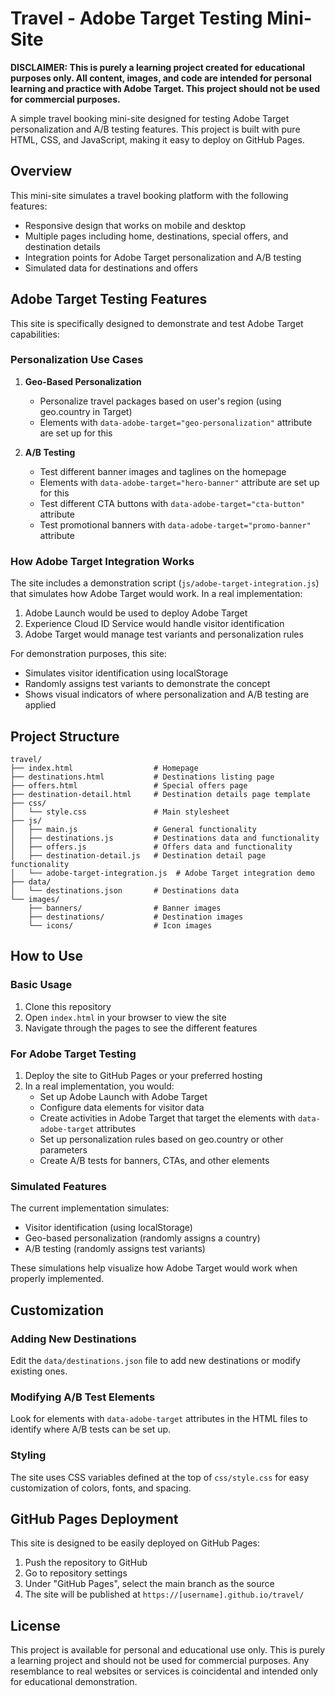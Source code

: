 # Travel - Adobe Target Testing Mini-Site

**DISCLAIMER: This is purely a learning project created for educational purposes only. All content, images, and code are intended for personal learning and practice with Adobe Target. This project should not be used for commercial purposes.**

A simple travel booking mini-site designed for testing Adobe Target personalization and A/B testing features. This project is built with pure HTML, CSS, and JavaScript, making it easy to deploy on GitHub Pages.

## Overview

This mini-site simulates a travel booking platform with the following features:

- Responsive design that works on mobile and desktop
- Multiple pages including home, destinations, special offers, and destination details
- Integration points for Adobe Target personalization and A/B testing
- Simulated data for destinations and offers

## Adobe Target Testing Features

This site is specifically designed to demonstrate and test Adobe Target capabilities:

### Personalization Use Cases

1. **Geo-Based Personalization**
   - Personalize travel packages based on user's region (using geo.country in Target)
   - Elements with `data-adobe-target="geo-personalization"` attribute are set up for this

2. **A/B Testing**
   - Test different banner images and taglines on the homepage
   - Elements with `data-adobe-target="hero-banner"` attribute are set up for this
   - Test different CTA buttons with `data-adobe-target="cta-button"` attribute
   - Test promotional banners with `data-adobe-target="promo-banner"` attribute

### How Adobe Target Integration Works

The site includes a demonstration script (`js/adobe-target-integration.js`) that simulates how Adobe Target would work. In a real implementation:

1. Adobe Launch would be used to deploy Adobe Target
2. Experience Cloud ID Service would handle visitor identification
3. Adobe Target would manage test variants and personalization rules

For demonstration purposes, this site:
- Simulates visitor identification using localStorage
- Randomly assigns test variants to demonstrate the concept
- Shows visual indicators of where personalization and A/B testing are applied

## Project Structure

```
travel/
├── index.html                  # Homepage
├── destinations.html           # Destinations listing page
├── offers.html                 # Special offers page
├── destination-detail.html     # Destination details page template
├── css/
│   └── style.css               # Main stylesheet
├── js/
│   ├── main.js                 # General functionality
│   ├── destinations.js         # Destinations data and functionality
│   ├── offers.js               # Offers data and functionality
│   ├── destination-detail.js   # Destination detail page functionality
│   └── adobe-target-integration.js  # Adobe Target integration demo
├── data/
│   └── destinations.json       # Destinations data
└── images/
    ├── banners/                # Banner images
    ├── destinations/           # Destination images
    └── icons/                  # Icon images
```

## How to Use

### Basic Usage

1. Clone this repository
2. Open `index.html` in your browser to view the site
3. Navigate through the pages to see the different features

### For Adobe Target Testing

1. Deploy the site to GitHub Pages or your preferred hosting
2. In a real implementation, you would:
   - Set up Adobe Launch with Adobe Target
   - Configure data elements for visitor data
   - Create activities in Adobe Target that target the elements with `data-adobe-target` attributes
   - Set up personalization rules based on geo.country or other parameters
   - Create A/B tests for banners, CTAs, and other elements

### Simulated Features

The current implementation simulates:

- Visitor identification (using localStorage)
- Geo-based personalization (randomly assigns a country)
- A/B testing (randomly assigns test variants)

These simulations help visualize how Adobe Target would work when properly implemented.

## Customization

### Adding New Destinations

Edit the `data/destinations.json` file to add new destinations or modify existing ones.

### Modifying A/B Test Elements

Look for elements with `data-adobe-target` attributes in the HTML files to identify where A/B tests can be set up.

### Styling

The site uses CSS variables defined at the top of `css/style.css` for easy customization of colors, fonts, and spacing.

## GitHub Pages Deployment

This site is designed to be easily deployed on GitHub Pages:

1. Push the repository to GitHub
2. Go to repository settings
3. Under "GitHub Pages", select the main branch as the source
4. The site will be published at `https://[username].github.io/travel/`

## License

This project is available for personal and educational use only. This is purely a learning project and should not be used for commercial purposes. Any resemblance to real websites or services is coincidental and intended only for educational demonstration.
